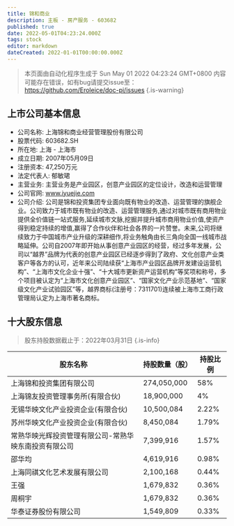 ```yaml
---
title: 锦和商业
description: 主板 - 房产服务 - 603682
published: true
date: 2022-05-01T04:23:24.000Z
tags: stock
editor: markdown
dateCreated: 2022-01-01T00:00:00.000Z
---
```


> 本页面由自动化程序生成于 Sun May 01 2022 04:23:24 GMT+0800
> 内容可能存在错误，如有bug请提交issue至：https://github.com/Eroleice/doc-pi/issues
{.is-warning}

## 上市公司基本信息
- 公司名称: 上海锦和商业经营管理股份有限公司
- 股票代码: 603682.SH
- 所在地: 上海 - 上海市
- 成立日期: 2007年05月09日
- 注册资本: 47,250万元
- 法定代表人: 郁敏珺
- 主营业务: 主营业务是产业园区，创意产业园区的定位设计，改造和运营管理
- 公司官网: www.iyuejie.com
- 公司介绍: 公司是锦和投资集团专业面向既有物业的改造、运营管理的旗舰企业。公司致力于城市既有物业的改造、运营管理服务,通过对城市既有商用物业提供全价值链一站式服务,延续城市文脉,挖掘并提升城市商用物业价值,使资产得到稳定持续的增值,赢得了合作伙伴和社会各界的一片赞誉。未来,公司将继续致力于中国城市产业升级的深耕细作,将业务触角由长三角向全国一线城市战略延伸。公司自2007年即开始从事创意产业园区的经营，经过多年发展，公司以“越界”品牌为代表的创意产业园区已经逐步得到了政府、文化创意产业类客户等各方的认可，近年来公司陆续获“上海市产业园区品牌开发建设运营机构”、“上海市文化企业十强”、“十大城市更新资产运营机构”等奖项和称号，多个项目被认定为“上海市文化创意产业园区”、“国家文化产业示范基地”、“国家级文化产业试验园区”等，越界商标(注册号：7311701)连续被上海市工商行政管理局认定为上海市著名商标。


## 十大股东信息
> 股东持股数据截止于：2022年03月31日
{.is-info}

| 股东名称 | 持股数量（股） | 持股比例 |
| --- | --- | --- |
| 上海锦和投资集团有限公司 | 274,050,000 | 58% |
| 上海锦友投资管理事务所(有限合伙) | 18,900,000 | 4% |
| 无锡华映文化产业投资企业(有限合伙) | 10,500,084 | 2.22% |
| 苏州华映文化产业投资企业(有限合伙) | 8,450,084 | 1.79% |
| 常熟华映光辉投资管理有限公司-常熟华映东南投资有限公司 | 7,399,916 | 1.57% |
| 邵华均 | 4,619,916 | 0.98% |
| 上海同祺文化艺术发展有限公司 | 2,100,168 | 0.44% |
| 王强 | 1,679,832 | 0.36% |
| 周桐宇 | 1,679,832 | 0.36% |
| 华泰证券股份有限公司 | 1,549,809 | 0.33% |




